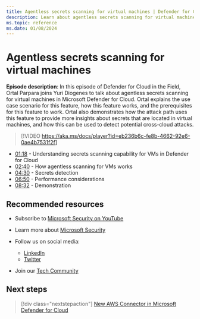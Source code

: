 ```yaml
---
title: Agentless secrets scanning for virtual machines | Defender for Cloud in the field
description: Learn about agentless secrets scanning for virtual machines
ms.topic: reference
ms.date: 01/08/2024
---
```


# Agentless secrets scanning for virtual machines

**Episode description**: In this episode of Defender for Cloud in the Field, Ortal Parpara joins Yuri Diogenes to talk about agentless secrets scanning for virtual machines in Microsoft Defender for Cloud. Ortal explains the use case scenario for this feature, how this feature works, and the prerequisites for this feature to work. Ortal also demonstrates how the attack path uses this feature to provide more insights about secrets that are located in virtual machines, and how this can be used to detect potential cross-cloud attacks.

> [!VIDEO https://aka.ms/docs/player?id=eb236b6c-fe8b-4662-92e6-0ae4b7531f2f]

- [01:18](/shows/mdc-in-the-field/native-integration-servicenow#time=01m18s) - Understanding secrets scanning capability for VMs in Defender for Cloud
- [02:40](/shows/mdc-in-the-field/native-integration-servicenow#time=02m40s) -  How agentless scanning for VMs works
- [04:30](/shows/mdc-in-the-field/native-integration-servicenow#time=04m30s) - Secrets detection
- [06:50](/shows/mdc-in-the-field/native-integration-servicenow#time=06m50s) - Performance considerations
- [08:32](/shows/mdc-in-the-field/native-integration-servicenow#time=08m32s) - Demonstration

## Recommended resources

- Subscribe to [Microsoft Security on YouTube](https://www.youtube.com/playlist?list=PL3ZTgFEc7LysiX4PfHhdJPR7S8mGO14YS)
- Learn more about [Microsoft Security](https://msft.it/6002T9HQY)

- Follow us on social media:

  - [LinkedIn](https://www.linkedin.com/showcase/microsoft-security/)
  - [Twitter](https://twitter.com/msftsecurity)

- Join our [Tech Community](https://aka.ms/SecurityTechCommunity)

## Next steps

> [!div class="nextstepaction"]
> [New AWS Connector in Microsoft Defender for Cloud](episode-one.md)
